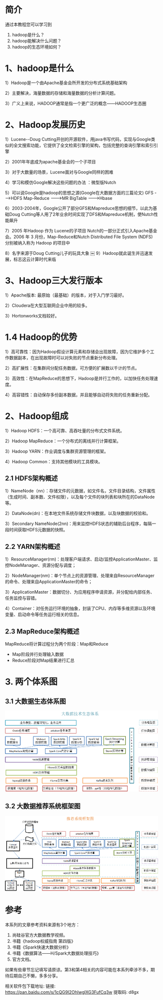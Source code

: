 # 简介
通过本教程您可以学习到
1. hadoop是什么？
2. hadoop能解决什么问题？
3. hadoop的生态环境如何？


# 1、hadoop是什么
1）Hadoop是一个由Apache基金会所开发的分布式系统基础架构

2）主要解决，海量数据的存储和海量数据的分析计算问题。

3）广义上来说，HADOOP通常是指一个更广泛的概念——HADOOP生态圈

# 2、Hadoop发展历史
1）Lucene--Doug Cutting开创的开源软件，用java书写代码，实现与Google类似的全文搜索功能，它提供了全文检索引擎的架构，包括完整的查询引擎和索引引擎 

2）2001年年底成为apache基金会的一个子项目

3）对于大数量的场景，Lucene面对与Google同样的困难

4）学习和模仿Google解决这些问题的办法 ：微型版Nutch

5）可以说Google是hadoop的思想之源(Google在大数据方面的三篇论文)
	GFS --->HDFS
	Map-Reduce --->MR
	BigTable --->Hbase

6）2003-2004年，Google公开了部分GFS和Mapreduce思想的细节，以此为基础Doug Cutting等人用了2年业余时间实现了DFS和Mapreduce机制，使Nutch性能飙升 

7）2005 年Hadoop 作为 Lucene的子项目 Nutch的一部分正式引入Apache基金会。2006 年 3 月份，Map-Reduce和Nutch Distributed File System (NDFS) 分别被纳入称为 Hadoop 的项目中 

8）名字来源于Doug Cutting儿子的玩具大象
￼
9）Hadoop就此诞生并迅速发展，标志这云计算时代来临

# 3、Hadoop三大发行版本
1）Apache版本: 最原始（最基础）的版本，对于入门学习最好。

2）Cloudera在大型互联网企业中用的较多。

3）Hortonworks文档较好。

# 1.4 Hadoop的优势

1）高可靠性：因为Hadoop假设计算元素和存储会出现故障，因为它维护多个工作数据副本，在出现故障时可以对失败的节点重新分布处理。

2）高扩展性：在集群间分配任务数据，可方便的扩展数以千计的节点。

3）高效性：在MapReduce的思想下，Hadoop是并行工作的，以加快任务处理速度。

4）高容错性：自动保存多份副本数据，并且能够自动将失败的任务重新分配。


# 2、Hadoop组成
1）Hadoop HDFS：一个高可靠、高吞吐量的分布式文件系统。

2）Hadoop MapReduce：一个分布式的离线并行计算框架。

3）Hadoop YARN：作业调度与集群资源管理的框架。

4）Hadoop Common：支持其他模块的工具模块。

## 2.1 HDFS架构概述
1）NameNode（nn）：存储文件的元数据，如文件名，文件目录结构，文件属性（生成时间、副本数、文件权限），以及每个文件的块列表和块所在的DataNode等。

2）DataNode(dn)：在本地文件系统存储文件块数据，以及块数据的校验和。

3）Secondary NameNode(2nn)：用来监控HDFS状态的辅助后台程序，每隔一段时间获取HDFS元数据的快照。

## 2.2 YARN架构概述
1）ResourceManager(rm)：处理客户端请求、启动/监控ApplicationMaster、监控NodeManager、资源分配与调度；

2）NodeManager(nm)：单个节点上的资源管理、处理来自ResourceManager的命令、处理来自ApplicationMaster的命令；

3）ApplicationMaster：数据切分、为应用程序申请资源，并分配给内部任务、任务监控与容错。

4）Container：对任务运行环境的抽象，封装了CPU、内存等多维资源以及环境变量、启动命令等任务运行相关的信息。

## 2.3 MapReduce架构概述
MapReduce将计算过程分为两个阶段：Map和Reduce
* Map阶段并行处理输入数据
* Reduce阶段对Map结果进行汇总

# 3. 两个体系图
## 3.1 大数据生态体系图
![大数据生态体系图](img/1.png)

## 3.2 大数据推荐系统框架图
![大数据推荐系统框架图](img/2.png)

# 参考
本系列的文章参考资料来源有3个地方：
1. 尚硅谷官方大数据教学视频。
2. 书籍《hadoop权威指南 第四版》
3. 书籍《Spark快速大数据分析》
4. 书籍《数据算法——H/Spark大数据处理技巧》
5. 官方文档。


如果有些章节忘记填写请原谅。第3和第4相关的内容可能在本系列牵涉不多，期待后期自己不懒，多多分享。

相关软件包下载地址: 链接: https://pan.baidu.com/s/1cQG9I2OhIwglXG3FufCq3w 提取码: d8gx 